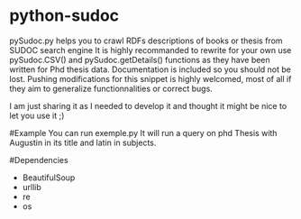 python-sudoc
============

pySudoc.py helps you to crawl RDFs descriptions of books or thesis from SUDOC search engine
It is highly recommanded to rewrite for your own use pySudoc.CSV() and pySudoc.getDetails() functions as they have been written for Phd thesis data. Documentation is included so you should not be lost.
Pushing modifications for this snippet is highly welcomed, most of all if they aim to generalize functionnalities or correct bugs.

I am just sharing it as I needed to develop it and thought it might be nice to let you use it ;) 

#Example
You can run exemple.py
It will run a query on phd Thesis with Augustin in its title and latin in subjects.

#Dependencies
* BeautifulSoup
* urllib
* re
* os

